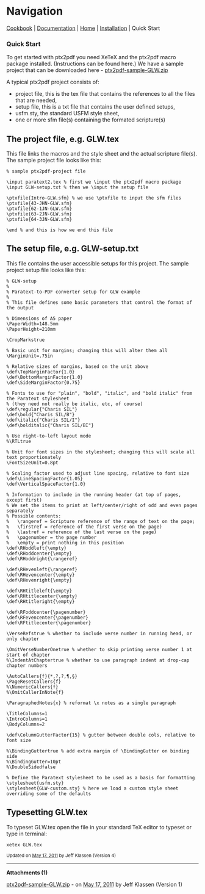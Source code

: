 
# Navigation
[Cookbook](../cookbook/README.md) | [Documentation](../documentation/README.md) | [Home](../home/README.md)  | [Installation](../installation/README.md) | Quick Start


### Quick Start

To get started with ptx2pdf you need XeTeX and the ptx2pdf macro package installed. (Instructions can be found here.) We have a sample project that can be downloaded here - [ptx2pdf-sample-GLW.zip](../quick-start/ptx2pdf-sample-GLW.zip?attredirects=0/index.html)  

A typical ptx2pdf project consists of:  

*   project file, this is the tex file that contains the references to all the files that are needed,
*   setup file, this is a txt file that contains the user defined setups,
*   usfm.sty, the standard USFM style sheet,
*   one or more sfm file(s) containing the formated scripture(s)

## <a name="TOC-The-project-file-e.g.-GLW.tex">The project file, e.g. GLW.tex</a>

<a name="TOC-The-project-file-e.g.-GLW.tex">This file links the macros and the style sheet and the actual scripture file(s). The sample project file looks like this:  

```
% sample ptx2pdf-project file

\input paratext2.tex % first we \input the ptx2pdf macro package
\input GLW-setup.txt % then we \input the setup file

\ptxfile{Intro-GLW.sfm} % we use \ptxfile to input the sfm files
\ptxfile{43-JHN-GLW.sfm}
\ptxfile{62-1JN-GLW.sfm}
\ptxfile{63-2JN-GLW.sfm}
\ptxfile{64-3JN-GLW.sfm}

\end % and this is how we end this file
```

</a>

## <a name="TOC-The-project-file-e.g.-GLW.tex"></a><a name="TOC-The-setup-file-e.g.-GLW-setup.txt">The setup file, e.g. GLW-setup.txt</a>

<a name="TOC-The-setup-file-e.g.-GLW-setup.txt">This file contains the user accessible setups for this project. The sample project setup file looks like this:  

```
% GLW-setup
%
% Paratext-to-PDF converter setup for GLW example
%
% This file defines some basic parameters that control the format of the output

% Dimensions of A5 paper
\PaperWidth=148.5mm
\PaperHeight=210mm

\CropMarkstrue

% Basic unit for margins; changing this will alter them all
\MarginUnit=.75in

% Relative sizes of margins, based on the unit above
\def\TopMarginFactor{1.0}
\def\BottomMarginFactor{1.0}
\def\SideMarginFactor{0.75}

% Fonts to use for "plain", "bold", "italic", and "bold italic" from the Paratext stylesheet
% (they need not really be italic, etc, of course)
\def\regular{"Charis SIL"}
\def\bold{"Charis SIL/B"}
\def\italic{"Charis SIL/I"}
\def\bolditalic{"Charis SIL/BI"}

% Use right-to-left layout mode
%\RTLtrue

% Unit for font sizes in the stylesheet; changing this will scale all text proportionately
\FontSizeUnit=0.8pt

% Scaling factor used to adjust line spacing, relative to font size
\def\LineSpacingFactor{1.05}
\def\VerticalSpaceFactor{1.0}

% Information to include in the running header (at top of pages, except first)
% We set the items to print at left/center/right of odd and even pages separately
% Possible contents:
%   \rangeref = Scripture reference of the range of text on the page;
%   \firstref = reference of the first verse on the page)
%   \lastref = reference of the last verse on the page)
%   \pagenumber = the page number
%   \empty = print nothing in this position
\def\RHoddleft{\empty}
\def\RHoddcenter{\empty}
\def\RHoddright{\rangeref}

\def\RHevenleft{\rangeref}
\def\RHevencenter{\empty}
\def\RHevenright{\empty}

\def\RHtitleleft{\empty}
\def\RHtitlecenter{\empty}
\def\RHtitleright{\empty}

\def\RFoddcenter{\pagenumber}
\def\RFevencenter{\pagenumber}
\def\RFtitlecenter{\pagenumber}

\VerseRefstrue % whether to include verse number in running head, or only chapter

\OmitVerseNumberOnetrue % whether to skip printing verse number 1 at start of chapter
%\IndentAtChaptertrue % whether to use paragraph indent at drop-cap chapter numbers

\AutoCallers{f}{*,?,?,¶,§}
\PageResetCallers{f}  
%\NumericCallers{f}
%\OmitCallerInNote{f}

\ParagraphedNotes{x} % reformat \x notes as a single paragraph

\TitleColumns=1
\IntroColumns=1
\BodyColumns=2

\def\ColumnGutterFactor{15} % gutter between double cols, relative to font size

%\BindingGuttertrue % add extra margin of \BindingGutter on binding side
%\BindingGutter=10pt
%\DoubleSidedfalse

% Define the Paratext stylesheet to be used as a basis for formatting
\stylesheet{usfm.sty}
\stylesheet{GLW-custom.sty} % here we load a custom style sheet overriding some of the defaults
```


## <a name="TOC-The-setup-file-e.g.-GLW-setup.txt"></a><a name="TOC-Typesetting-GLW.tex">Typesetting GLW.tex</a>

<a name="TOC-Typesetting-GLW.tex">To typeset GLW.tex open the file in your standard TeX editor to typeset or type in terminal: </a> 

```xetex GLW.tex```



<a name="TOC-Typesetting-GLW.tex">



<small>Updated on <abbr class="updated" title="2011-05-17T19:37:25.726Z">May 17, 2011</abbr> by <span class="author"><span class="vcard">Jeff Klassen</span> </span>(Version <span class="sites:revision">4</span>)</small>  

* * *

**Attachments (1)**  

[ptx2pdf-sample-GLW.zip](ptx2pdf-sample-GLW.zip) - on <abbr class="updated" title="2011-05-17T19:28:42.086Z">May 17, 2011</abbr> by <span class="author"><span class="vcard">Jeff Klassen</span> </span>(Version <span class="sites:revision">1</span>)

